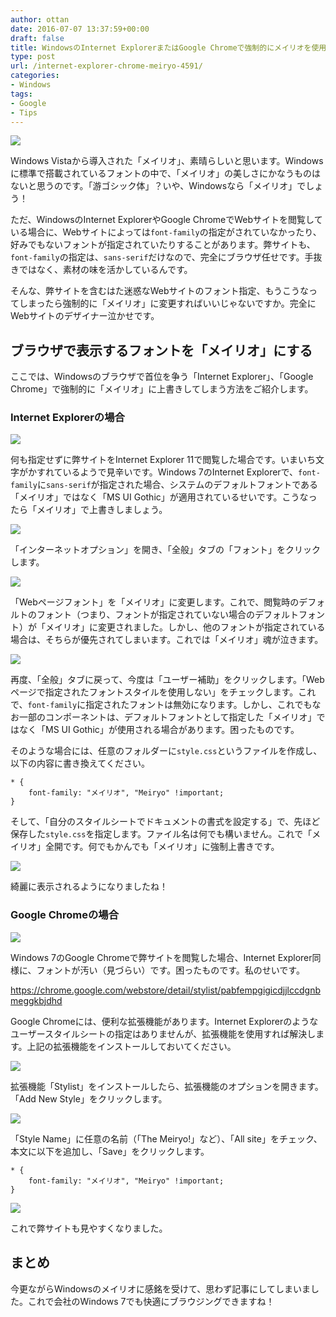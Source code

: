 ```yaml
---
author: ottan
date: 2016-07-07 13:37:59+00:00
draft: false
title: WindowsのInternet ExplorerまたはGoogle Chromeで強制的にメイリオを使用する
type: post
url: /internet-explorer-chrome-meiryo-4591/
categories:
- Windows
tags:
- Google
- Tips
---
```


![](/uploads/2016/07/160707-577e55df48ba8.jpg)






Windows Vistaから導入された「メイリオ」、素晴らしいと思います。Windowsに標準で搭載されているフォントの中で、「メイリオ」の美しさにかなうものはないと思うのです。「游ゴシック体」？いや、Windowsなら「メイリオ」でしょう！





ただ、WindowsのInternet ExplorerやGoogle ChromeでWebサイトを閲覧している場合に、Webサイトによっては`font-family`の指定がされていなかったり、好みでもないフォントが指定されていたりすることがあります。弊サイトも、`font-family`の指定は、`sans-serif`だけなので、完全にブラウザ任せです。手抜きではなく、素材の味を活かしているんです。





そんな、弊サイトを含むはた迷惑なWebサイトのフォント指定、もうこうなってしまったら強制的に「メイリオ」に変更すればいいじゃないですか。完全にWebサイトのデザイナー泣かせです。





## ブラウザで表示するフォントを「メイリオ」にする





ここでは、Windowsのブラウザで首位を争う「Internet Explorer」、「Google Chrome」で強制的に「メイリオ」に上書きしてしまう方法をご紹介します。





### Internet Explorerの場合





![](/uploads/2016/07/160707-577e55e7343f0.png)






何も指定せずに弊サイトをInternet Explorer 11で閲覧した場合です。いまいち文字がかすれているようで見辛いです。Windows 7のInternet Explorerで、`font-family`に`sans-serif`が指定された場合、システムのデフォルトフォントである「メイリオ」ではなく「MS UI Gothic」が適用されているせいです。こうなったら「メイリオ」で上書きしましょう。





![](/uploads/2016/07/160707-577e55f83dd21.png)






「インターネットオプション」を開き、「全般」タブの「フォント」をクリックします。





![](/uploads/2016/07/160707-577e55fd98e68.png)






「Webページフォント」を「メイリオ」に変更します。これで、閲覧時のデフォルトのフォント（つまり、フォントが指定されていない場合のデフォルトフォント）が「メイリオ」に変更されました。しかし、他のフォントが指定されている場合は、そちらが優先されてしまいます。これでは「メイリオ」魂が泣きます。





![](/uploads/2016/07/160707-577e560282b33.png)






再度、「全般」タブに戻って、今度は「ユーザー補助」をクリックします。「Webページで指定されたフォントスタイルを使用しない」をチェックします。これで、`font-family`に指定されたフォントは無効になります。しかし、これでもなお一部のコンポーネントは、デフォルトフォントとして指定した「メイリオ」ではなく「MS UI Gothic」が使用される場合があります。困ったものです。





そのような場合には、任意のフォルダーに`style.css`というファイルを作成し、以下の内容に書き換えてください。




    
    * {
    	font-family: "メイリオ", "Meiryo" !important;
    }





そして、「自分のスタイルシートでドキュメントの書式を設定する」で、先ほど保存した`style.css`を指定します。ファイル名は何でも構いません。これで「メイリオ」全開です。何でもかんでも「メイリオ」に強制上書きです。





![](/uploads/2016/07/160707-577e56094cc40.png)






綺麗に表示されるようになりましたね！





### Google Chromeの場合





![](/uploads/2016/07/160707-577e5674cc8aa.png)






Windows 7のGoogle Chromeで弊サイトを閲覧した場合、Internet Explorer同様に、フォントが汚い（見づらい）です。困ったものです。私のせいです。



https://chrome.google.com/webstore/detail/stylist/pabfempgigicdjjlccdgnbmeggkbjdhd



Google Chromeには、便利な拡張機能があります。Internet Explorerのようなユーザースタイルシートの指定はありませんが、拡張機能を使用すれば解決します。上記の拡張機能をインストールしておいてください。





![](/uploads/2016/07/160707-577e56bec2457.png)






拡張機能「Stylist」をインストールしたら、拡張機能のオプションを開きます。「Add New Style」をクリックします。





![](/uploads/2016/07/160707-577e56cfd2703.png)






「Style Name」に任意の名前（「The Meiryo!」など）、「All site」をチェック、本文に以下を追加し、「Save」をクリックします。




    
    * {
    	font-family: "メイリオ", "Meiryo" !important;
    }





![](/uploads/2016/07/160707-577e56e19a573.png)






これで弊サイトも見やすくなりました。





## まとめ





今更ながらWindowsのメイリオに感銘を受けて、思わず記事にしてしまいました。これで会社のWindows 7でも快適にブラウジングできますね！
